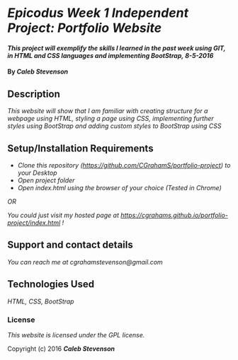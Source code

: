 # _Epicodus Week 1 Independent Project: Portfolio Website_

#### _This project will exemplify the skills I learned in the past week using GIT, in HTML and CSS languages and implementing BootStrap,_ _8-5-2016_

#### By _**Caleb Stevenson**_

## Description

_This website will show that I am familiar with creating structure for a webpage using HTML, styling a page using CSS, implementing further styles using BootStrap and adding custom styles to BootStrap using CSS_

## Setup/Installation Requirements

* _Clone this repository (https://github.com/CGrahamS/portfolio-project) to your Desktop_
* _Open project folder_
* _Open index.html using the browser of your choice (Tested in Chrome)_

_OR_

_You could just visit my hosted page at https://cgrahams.github.io/portfolio-project/index.html !_

## Support and contact details

_You can reach me at cgrahamstevenson@gmail.com_

## Technologies Used

_HTML,
  CSS,
  BootStrap_

### License

*This website is licensed under the GPL license.*

Copyright (c) 2016 **_Caleb Stevenson_**
